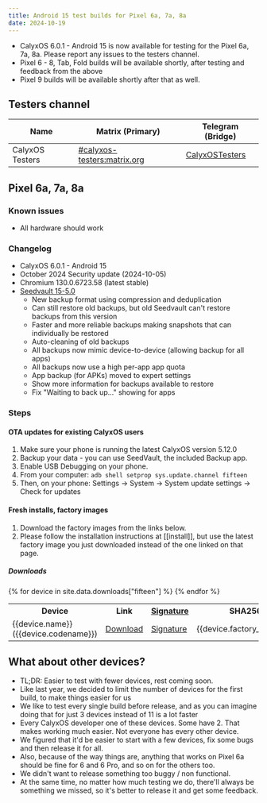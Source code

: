 ```yaml
---
title: Android 15 test builds for Pixel 6a, 7a, 8a
date: 2024-10-19
---
```


* CalyxOS 6.0.1 - Android 15 is now available for testing for the Pixel 6a, 7a, 8a. Please report any issues to the testers channel.
* Pixel 6 - 8, Tab, Fold builds will be available shortly, after testing and feedback from the above
* Pixel 9 builds will be available shortly after that as well.

## Testers channel

| Name | Matrix (Primary) | Telegram (Bridge) |
| ---- | ------ | -------- |
| CalyxOS Testers | [#calyxos-testers:matrix.org](https://app.element.io/#/room/#calyxos-testers:matrix.org) | [CalyxOSTesters](https://t.me/CalyxOSTesters) |

## Pixel 6a, 7a, 8a
### Known issues
* All hardware should work

### Changelog
* CalyxOS 6.0.1 - Android 15
* October 2024 Security update (2024-10-05)
* Chromium 130.0.6723.58 (latest stable)
* [Seedvault 15-5.0](https://github.com/seedvault-app/seedvault/releases/tag/15-5.0)
	* New backup format using compression and deduplication
	* Can still restore old backups, but old Seedvault can't restore backups from this version
	* Faster and more reliable backups making snapshots that can individually be restored
	* Auto-cleaning of old backups
	* All backups now mimic device-to-device (allowing backup for all apps)
	* All backups now use a high per-app app quota
	* App backup (for APKs) moved to expert settings
	* Show more information for backups available to restore
	* Fix "Waiting to back up..." showing for apps

### Steps
#### OTA updates for existing CalyxOS users
1. Make sure your phone is running the latest CalyxOS version 5.12.0
1. Backup your data - you can use SeedVault, the included Backup app.
1. Enable USB Debugging on your phone.
1. From your computer: `adb shell setprop sys.update.channel fifteen`
1. Then, on your phone: Settings -> System -> System update settings -> Check for updates

#### Fresh installs, factory images
1. Download the factory images from the links below.
2. Please follow the installation instructions at [[install]], but use the latest factory image you just downloaded instead of the one linked on that page.

##### Downloads

<table class="table table-striped download">
  <tr><th>Device</th><th>Link</th><th><a href="{{ '/get/verify' | relative_url }}">Signature</a></th><th>SHA256</th></tr>
{% for device in site.data.downloads["fifteen"] %}
  <tr>
    <td>{{device.name}} ({{device.codename}})</td>
    <td><a href="{{device.factory_link}}">Download</a></td>
    <td><a href="{{device.factory_link | append: '.minisig' }}">Signature</a></td>
    <td class="hash">{{device.factory_sha256}}</td>
  </tr>
{% endfor %}
</table>

## What about other devices?
* TL;DR: Easier to test with fewer devices, rest coming soon.
* Like last year, we decided to limit the number of devices for the first build, to make things easier for us
* We like to test every single build before release, and as you can imagine doing that for just 3 devices instead of 11 is a lot faster
* Every CalyxOS developer one of these devices. Some have 2. That makes working much easier. Not everyone has every other device.
* We figured that it'd be easier to start with a few devices, fix some bugs and then release it for all.
* Also, because of the way things are, anything that works on Pixel 6a should be fine for 6 and 6 Pro, and so on for the others too.
* We didn't want to release something too buggy / non functional.
* At the same time, no matter how much testing we do, there'll always be something we missed, so it's better to release it and get some feedback.
